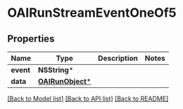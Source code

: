 # OAIRunStreamEventOneOf5

## Properties
Name | Type | Description | Notes
------------ | ------------- | ------------- | -------------
**event** | **NSString*** |  | 
**data** | [**OAIRunObject***](OAIRunObject.md) |  | 

[[Back to Model list]](../README.md#documentation-for-models) [[Back to API list]](../README.md#documentation-for-api-endpoints) [[Back to README]](../README.md)


